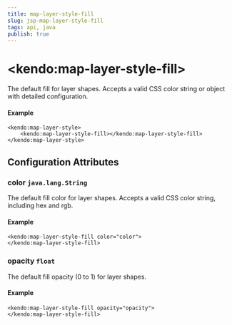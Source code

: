 ```yaml
---
title: map-layer-style-fill
slug: jsp-map-layer-style-fill
tags: api, java
publish: true
---
```


# \<kendo:map-layer-style-fill\>

The default fill for layer shapes.
Accepts a valid CSS color string or object with detailed configuration.

#### Example
    <kendo:map-layer-style>
        <kendo:map-layer-style-fill></kendo:map-layer-style-fill>
    </kendo:map-layer-style>

## Configuration Attributes

### color `java.lang.String`

The default fill color for layer shapes.
Accepts a valid CSS color string, including hex and rgb.

#### Example
    <kendo:map-layer-style-fill color="color">
    </kendo:map-layer-style-fill>

### opacity `float`

The default fill opacity (0 to 1) for layer shapes.

#### Example
    <kendo:map-layer-style-fill opacity="opacity">
    </kendo:map-layer-style-fill>

